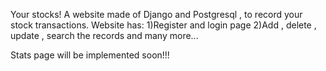 Your stocks!
A website made of Django and Postgresql , to record your stock transactions.
Website has:
1)Register and login page
2)Add , delete , update , search the records and many more...

Stats page will be implemented soon!!!
